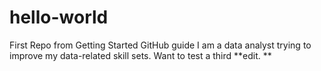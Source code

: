 # hello-world
First Repo from Getting Started GitHub guide
I am a data analyst trying to improve my data-related skill sets. 
Want to test a third **edit. **